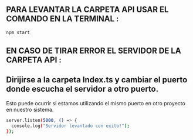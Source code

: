 ## PARA LEVANTAR LA CARPETA API USAR EL COMANDO EN LA TERMINAL :  

```bash
npm start
```

## EN CASO DE TIRAR ERROR EL SERVIDOR DE LA CARPETA API :

## Dirijirse a la carpeta Index.ts  y cambiar el puerto donde escucha el servidor a otro puerto.

Esto puede ocurrir si estamos utilizando el mismo puerto en otro proyecto en nuestro sistema.

```bash
server.listen(5000, () => {
  console.log("Servidor levantado con exito!");
});

```
